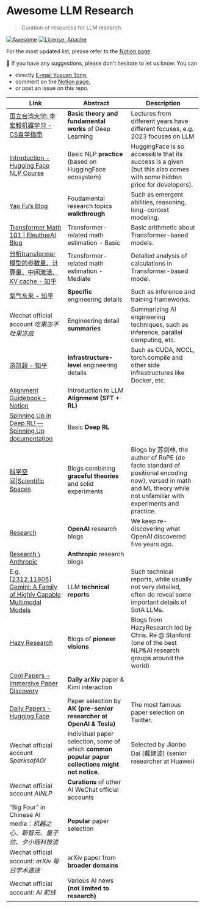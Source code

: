 # Awesome LLM Research

> Curation of resources for LLM research.

[![Awesome](https://awesome.re/badge.svg)](https://github.com/tongyx361/Awesome-LLM-Research)
[![License: Apache](https://img.shields.io/badge/License-Apache-green.svg)](https://opensource.org/licenses/Apache)

For the most updated list, please refer to the [Notion page](https://tongyx361.notion.site/Awesome-LLM-Research-f1b35e05436f4e69b4293ae81b425430).

:bell: If you have any suggestions, please don't hesitate to let us know. You can

- directly [E-mail Yuxuan Tong](tongyuxuan361@gmail.com),
- comment on the [Notion page](https://tongyx361.notion.site/Awesome-LLM-Research-f1b35e05436f4e69b4293ae81b425430),
- or post an issue on this repo.

| Link                                                                                                                           | Abstract                                                                                         | Description                                                                                                                                                       |
| ------------------------------------------------------------------------------------------------------------------------------ | ------------------------------------------------------------------------------------------------ | ----------------------------------------------------------------------------------------------------------------------------------------------------------------- |
| [国立台湾大学: 李宏毅机器学习 - CS自学指南](https://csdiy.wiki/%E6%B7%B1%E5%BA%A6%E5%AD%A6%E4%B9%A0/LHY/)                                       | **Basic theory and fundamental works** of Deep Learning                                          | Lectures from different years have different focuses, e.g. 2023 focuses on LLM                                                                                    |
| [Introduction - Hugging Face NLP Course](https://huggingface.co/learn/nlp-course/chapter1/1)                                   | Basic NLP **practice** (based on HuggingFace ecosystem)                                          | HuggingFace is so accessible that its success is a given (but this also comes with some hidden price for developers).                                             |
| [Yao Fu’s Blog](https://yaofu.notion.site/Yao-Fu-s-Blog-b536c3d6912149a395931f1e871370db)                                      | Foudamental research topics **walkthrough**                                                      | Such as emergent abilities, reasoning, long-context modeling.                                                                                                     |
| [Transformer Math 101 \| EleutherAI Blog](https://blog.eleuther.ai/transformer-math/)                                          | Transformer-related math estimation - Basic                                                      | Basic arithmetic about Transformer-based models.                                                                                                                  |
| [分析transformer模型的参数量、计算量、中间激活、KV cache - 知乎](https://zhuanlan.zhihu.com/p/624740065)                                           | Transformer-related math estimation - Mediate                                                    | Detailed analysis of calculations in Transformer-based model.                                                                                                     |
| [紫气东来 - 知乎](https://www.zhihu.com/people/zi-qi-dong-lai-1/posts)                                                               | **Specific** engineering details                                                                 | Such as inference and training frameworks.                                                                                                                        |
| Wechat official account *吃果冻不吐果冻皮*                                                                                             | Engineering detail **summaries**                                                                 | Summarizing AI engineering techniques, such as inference, parallel computing, etc.                                                                                |
| [游凯超 - 知乎](https://www.zhihu.com/people/youkaichao)                                                                            | **Infrastructure-level** engineering details                                                     | Such as CUDA, NCCL, torch.compile and other side infrastructures like Docker, etc.                                                                                |
| [Alignment Guidebook - Notion](https://efficient-unicorn-451.notion.site/Alignment-Guidebook-e5c64df77c0a4b528b7951e87337fa78) | Introduction to LLM **Alignment (SFT + RL)**                                                     |                                                                                                                                                                   |
| [Spinning Up in Deep RL! — Spinning Up documentation](https://spinningup.openai.com/en/latest/)                                | Basic **Deep RL**                                                                                |                                                                                                                                                                   |
| [科学空间\|Scientific Spaces](https://kexue.fm/)                                                                                   | Blogs combining **graceful theories** and solid experiments                                      | Blogs by 苏剑林, the author of RoPE (de facto standard of positional encoding now), versed in math and ML theory while not unfamiliar with experiments and practice. |
| [Research](https://openai.com/research/overview)                                                                               | **OpenAI** research blogs                                                                        | We keep re-discovering what OpenAI discovered five years ago.                                                                                                     |
| [Research \\ Anthropic](https://www.anthropic.com/research)                                                                    | **Anthropic** research blogs                                                                     |                                                                                                                                                                   |
| E.g. [\[2312.11805\] Gemini: A Family of Highly Capable Multimodal Models](https://arxiv.org/abs/2312.11805)                   | LLM **technical reports**                                                                        | Such technical reports, while usually not very detailed, often do reveal some important details of SotA LLMs.                                                     |
| [Hazy Research](https://hazyresearch.stanford.edu/blog)                                                                        | Blogs of **pioneer visions**                                                                     | Blogs from HazyResearch led by Chris. Re @ Stanford (one of the best NLP&AI research groups around the world)                                                     |
| [Cool Papers - Immersive Paper Discovery](https://papers.cool/)                                                                | **Daily arXiv** paper & Kimi interaction                                                         |                                                                                                                                                                   |
| [Daily Papers - Hugging Face](https://huggingface.co/papers)                                                                   | Paper selection by **AK (pre-senior researcher at OpenAI & Tesla)**                              | The most famous paper selection on Twitter.                                                                                                                       |
| Wechat official account *SparksofAGI*                                                                                          | Individual paper selection, some of which **common popular paper collections might not notice**. | Selected by Jianbo Dai (戴建波) (senior researcher at Huawei)                                                                                                        |
| Wechat official account *AINLP*                                                                                                | **Curations** of other AI WeChat official accounts                                               |                                                                                                                                                                   |
| ”Big Four” in Chinese AI media：*机器之心*、*新智元*、*量子位*、*夕小瑶科技说*                                                                     | **Popular** paper selection                                                                      |                                                                                                                                                                   |
| Wechat official account: *arXiv 每日学术速递*                                                                                        | arXiv paper from **broader domains**                                                             |                                                                                                                                                                   |
| Wechat official account: *AI 前线*                                                                                               | Various AI news **(not limited to research)**                                                    |                                                                                                                                                                   |
